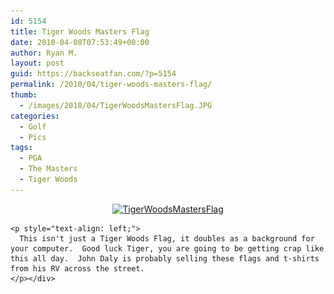 ```yaml
---
id: 5154
title: Tiger Woods Masters Flag
date: 2010-04-08T07:53:49+00:00
author: Ryan M.
layout: post
guid: https://backseatfan.com/?p=5154
permalink: /2010/04/tiger-woods-masters-flag/
thumb:
  - /images/2010/04/TigerWoodsMastersFlag.JPG
categories:
  - Golf
  - Pics
tags:
  - PGA
  - The Masters
  - Tiger Woods
---
```


<div class="entry">
  <p style="text-align: center;">
    <p style="text-align: center;">
      <a href="/images/2010/04/TigerWoodsMastersFlag.JPG"><img class="aligncenter size-large wp-image-5155" title="TigerWoodsMastersFlag" src="/images/2010/04/TigerWoodsMastersFlag1-1024x768.jpg" alt="TigerWoodsMastersFlag" width="614" height="461" srcset="/images/2010/04/TigerWoodsMastersFlag1-1024x768.jpg 1024w, /images/2010/04/TigerWoodsMastersFlag1-300x225.jpg 300w, /images/2010/04/TigerWoodsMastersFlag1.JPG 1600w" sizes="(max-width: 614px) 100vw, 614px" /></a>
    </p>

    <p style="text-align: left;">
      This isn't just a Tiger Woods Flag, it doubles as a background for your computer.  Good luck Tiger, you are going to be getting crap like this all day.  John Daly is probably selling these flags and t-shirts from his RV across the street.
    </p></div>

